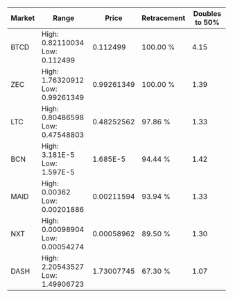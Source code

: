 | Market | Range | Price| Retracement | Doubles to 50% |
| --- | --- | --- | --- | --- |
| BTCD | High: 0.82110034<br />Low: 0.112499 | 0.112499 | 100.00 % | 4.15 |
| ZEC | High: 1.76320912<br />Low: 0.99261349 | 0.99261349 | 100.00 % | 1.39 |
| LTC | High: 0.80486598<br />Low: 0.47548803 | 0.48252562 | 97.86 % | 1.33 |
| BCN | High: 3.181E-5<br />Low: 1.597E-5 | 1.685E-5 | 94.44 % | 1.42 |
| MAID | High: 0.00362<br />Low: 0.00201886 | 0.00211594 | 93.94 % | 1.33 |
| NXT | High: 0.00098904<br />Low: 0.00054274 | 0.00058962 | 89.50 % | 1.30 |
| DASH | High: 2.20543527<br />Low: 1.49906723 | 1.73007745 | 67.30 % | 1.07 |
